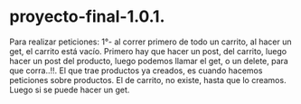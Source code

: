 # proyecto-final-1.0.1.
Para realizar peticiones: 1°- al correr primero de todo un carrito, al hacer un get, 
el carrito está vacío. Primero hay que hacer un post, del carrito, 
luego hacer un post del producto, luego podemos llamar el get, o un delete, para que corra..!!.
El que trae productos ya creados, es cuando hacemos peticiones sobre productos. El de carrito, no existe,
hasta que lo creamos. Luego si se puede hacer un get. 
